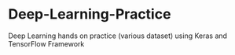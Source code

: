 # Deep-Learning-Practice

Deep Learning hands on practice (various dataset) using Keras and TensorFlow Framework 


